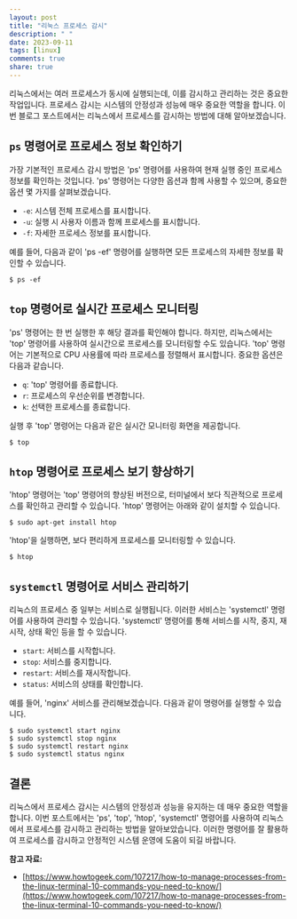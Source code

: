 ```yaml
---
layout: post
title: "리눅스 프로세스 감시"
description: " "
date: 2023-09-11
tags: [linux]
comments: true
share: true
---
```


리눅스에서는 여러 프로세스가 동시에 실행되는데, 이를 감시하고 관리하는 것은 중요한 작업입니다. 프로세스 감시는 시스템의 안정성과 성능에 매우 중요한 역할을 합니다. 이번 블로그 포스트에서는 리눅스에서 프로세스를 감시하는 방법에 대해 알아보겠습니다.

## `ps` 명령어로 프로세스 정보 확인하기

가장 기본적인 프로세스 감시 방법은 'ps' 명령어를 사용하여 현재 실행 중인 프로세스 정보를 확인하는 것입니다. 'ps' 명령어는 다양한 옵션과 함께 사용할 수 있으며, 중요한 옵션 몇 가지를 살펴보겠습니다.

- `-e`: 시스템 전체 프로세스를 표시합니다.
- `-u`: 실행 시 사용자 이름과 함께 프로세스를 표시합니다.
- `-f`: 자세한 프로세스 정보를 표시합니다.

예를 들어, 다음과 같이 'ps -ef' 명령어를 실행하면 모든 프로세스의 자세한 정보를 확인할 수 있습니다.

```
$ ps -ef
```

## `top` 명령어로 실시간 프로세스 모니터링

'ps' 명령어는 한 번 실행한 후 해당 결과를 확인해야 합니다. 하지만, 리눅스에서는 'top' 명령어를 사용하여 실시간으로 프로세스를 모니터링할 수도 있습니다. 'top' 명령어는 기본적으로 CPU 사용률에 따라 프로세스를 정렬해서 표시합니다. 중요한 옵션은 다음과 같습니다.

- `q`: 'top' 명령어를 종료합니다.
- `r`: 프로세스의 우선순위를 변경합니다.
- `k`: 선택한 프로세스를 종료합니다.

실행 후 'top' 명령어는 다음과 같은 실시간 모니터링 화면을 제공합니다.

```
$ top
```

## `htop` 명령어로 프로세스 보기 향상하기

'htop' 명령어는 'top' 명령어의 향상된 버전으로, 터미널에서 보다 직관적으로 프로세스를 확인하고 관리할 수 있습니다. 'htop' 명령어는 아래와 같이 설치할 수 있습니다.

```
$ sudo apt-get install htop
```

'htop'을 실행하면, 보다 편리하게 프로세스를 모니터링할 수 있습니다.

```
$ htop
```

## `systemctl` 명령어로 서비스 관리하기

리눅스의 프로세스 중 일부는 서비스로 실행됩니다. 이러한 서비스는 'systemctl' 명령어를 사용하여 관리할 수 있습니다. 'systemctl' 명령어를 통해 서비스를 시작, 중지, 재시작, 상태 확인 등을 할 수 있습니다.

- `start`: 서비스를 시작합니다.
- `stop`: 서비스를 중지합니다.
- `restart`: 서비스를 재시작합니다.
- `status`: 서비스의 상태를 확인합니다.

예를 들어, 'nginx' 서비스를 관리해보겠습니다. 다음과 같이 명령어를 실행할 수 있습니다.

```
$ sudo systemctl start nginx
$ sudo systemctl stop nginx
$ sudo systemctl restart nginx
$ sudo systemctl status nginx
```

## 결론

리눅스에서 프로세스 감시는 시스템의 안정성과 성능을 유지하는 데 매우 중요한 역할을 합니다. 이번 포스트에서는 'ps', 'top', 'htop', 'systemctl' 명령어를 사용하여 리눅스에서 프로세스를 감시하고 관리하는 방법을 알아보았습니다. 이러한 명령어를 잘 활용하여 프로세스를 감시하고 안정적인 시스템 운영에 도움이 되길 바랍니다.

**참고 자료:**
- [https://www.howtogeek.com/107217/how-to-manage-processes-from-the-linux-terminal-10-commands-you-need-to-know/](https://www.howtogeek.com/107217/how-to-manage-processes-from-the-linux-terminal-10-commands-you-need-to-know/)